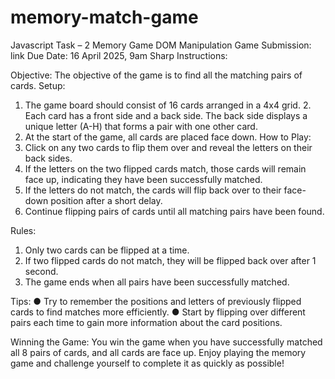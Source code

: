 # memory-match-game

Javascript Task – 2 Memory Game
DOM Manipulation Game
Submission: link
Due Date: 16 April 2025, 9am Sharp
Instructions:

Objective:
The objective of the game is to find all the matching pairs of cards.
Setup:
1. The game board should consist of 16 cards arranged in a 4x4 grid. 2. Each
card has a front side and a back side. The back side displays a unique letter
(A-H) that forms a pair with one other card.
3. At the start of the game, all cards are placed face down.
How to Play:
1. Click on any two cards to flip them over and reveal the letters on their back
sides.
2. If the letters on the two flipped cards match, those cards will remain face up,
indicating they have been successfully matched.
3. If the letters do not match, the cards will flip back over to their face-down
position after a short delay.
4. Continue flipping pairs of cards until all matching pairs have been found.

Rules:
1. Only two cards can be flipped at a time.
2. If two flipped cards do not match, they will be flipped back over after 1
second.
3. The game ends when all pairs have been successfully matched.

Tips:
● Try to remember the positions and letters of previously flipped cards to find
matches more efficiently.
● Start by flipping over different pairs each time to gain more information about
the card positions.

Winning the Game:
You win the game when you have successfully matched all 8 pairs of cards, and all
cards are face up.
Enjoy playing the memory game and challenge yourself to complete it as
quickly as possible!